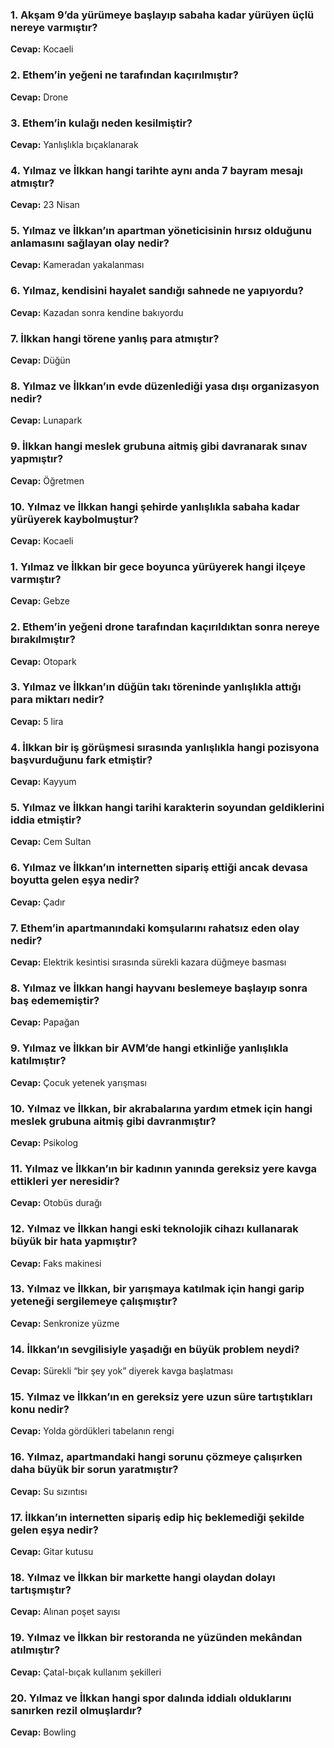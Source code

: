 ### 1. Akşam 9’da yürümeye başlayıp sabaha kadar yürüyen üçlü nereye varmıştır?  
**Cevap:** Kocaeli  

### 2. Ethem’in yeğeni ne tarafından kaçırılmıştır?  
**Cevap:** Drone  

### 3. Ethem’in kulağı neden kesilmiştir?  
**Cevap:** Yanlışlıkla bıçaklanarak  

### 4. Yılmaz ve İlkkan hangi tarihte aynı anda 7 bayram mesajı atmıştır?  
**Cevap:** 23 Nisan  

### 5. Yılmaz ve İlkkan’ın apartman yöneticisinin hırsız olduğunu anlamasını sağlayan olay nedir?  
**Cevap:** Kameradan yakalanması  

### 6. Yılmaz, kendisini hayalet sandığı sahnede ne yapıyordu?  
**Cevap:** Kazadan sonra kendine bakıyordu  

### 7. İlkkan hangi törene yanlış para atmıştır?  
**Cevap:** Düğün  

### 8. Yılmaz ve İlkkan’ın evde düzenlediği yasa dışı organizasyon nedir?  
**Cevap:** Lunapark  

### 9. İlkkan hangi meslek grubuna aitmiş gibi davranarak sınav yapmıştır?  
**Cevap:** Öğretmen  

### 10. Yılmaz ve İlkkan hangi şehirde yanlışlıkla sabaha kadar yürüyerek kaybolmuştur?  
**Cevap:** Kocaeli  

### 1. Yılmaz ve İlkkan bir gece boyunca yürüyerek hangi ilçeye varmıştır?  
**Cevap:** Gebze  

### 2. Ethem’in yeğeni drone tarafından kaçırıldıktan sonra nereye bırakılmıştır?  
**Cevap:** Otopark  

### 3. Yılmaz ve İlkkan’ın düğün takı töreninde yanlışlıkla attığı para miktarı nedir?  
**Cevap:** 5 lira  

### 4. İlkkan bir iş görüşmesi sırasında yanlışlıkla hangi pozisyona başvurduğunu fark etmiştir?  
**Cevap:** Kayyum  

### 5. Yılmaz ve İlkkan hangi tarihi karakterin soyundan geldiklerini iddia etmiştir?  
**Cevap:** Cem Sultan  

### 6. Yılmaz ve İlkkan’ın internetten sipariş ettiği ancak devasa boyutta gelen eşya nedir?  
**Cevap:** Çadır  

### 7. Ethem’in apartmanındaki komşularını rahatsız eden olay nedir?  
**Cevap:** Elektrik kesintisi sırasında sürekli kazara düğmeye basması  

### 8. Yılmaz ve İlkkan hangi hayvanı beslemeye başlayıp sonra baş edememiştir?  
**Cevap:** Papağan  

### 9. Yılmaz ve İlkkan bir AVM’de hangi etkinliğe yanlışlıkla katılmıştır?  
**Cevap:** Çocuk yetenek yarışması  

### 10. Yılmaz ve İlkkan, bir akrabalarına yardım etmek için hangi meslek grubuna aitmiş gibi davranmıştır?  
**Cevap:** Psikolog  

### 11. Yılmaz ve İlkkan’ın bir kadının yanında gereksiz yere kavga ettikleri yer neresidir?  
**Cevap:** Otobüs durağı  

### 12. Yılmaz ve İlkkan hangi eski teknolojik cihazı kullanarak büyük bir hata yapmıştır?  
**Cevap:** Faks makinesi  

### 13. Yılmaz ve İlkkan, bir yarışmaya katılmak için hangi garip yeteneği sergilemeye çalışmıştır?  
**Cevap:** Senkronize yüzme  

### 14. İlkkan’ın sevgilisiyle yaşadığı en büyük problem neydi?  
**Cevap:** Sürekli “bir şey yok” diyerek kavga başlatması  

### 15. Yılmaz ve İlkkan’ın en gereksiz yere uzun süre tartıştıkları konu nedir?  
**Cevap:** Yolda gördükleri tabelanın rengi  

### 16. Yılmaz, apartmandaki hangi sorunu çözmeye çalışırken daha büyük bir sorun yaratmıştır?  
**Cevap:** Su sızıntısı  

### 17. İlkkan’ın internetten sipariş edip hiç beklemediği şekilde gelen eşya nedir?  
**Cevap:** Gitar kutusu  

### 18. Yılmaz ve İlkkan bir markette hangi olaydan dolayı tartışmıştır?  
**Cevap:** Alınan poşet sayısı  

### 19. Yılmaz ve İlkkan bir restoranda ne yüzünden mekândan atılmıştır?  
**Cevap:** Çatal-bıçak kullanım şekilleri  

### 20. Yılmaz ve İlkkan hangi spor dalında iddialı olduklarını sanırken rezil olmuşlardır?  
**Cevap:** Bowling  
